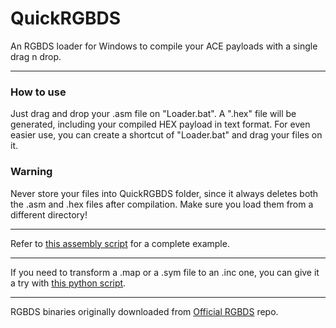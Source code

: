 # QuickRGBDS
An RGBDS loader for Windows to compile your ACE payloads with a single drag n drop.


----


### How to use

Just drag and drop your .asm file on "Loader.bat". A ".hex" file will be generated, including your compiled HEX payload in text format.
For even easier use, you can create a shortcut of "Loader.bat" and drag your files on it.

### Warning
Never store your files into QuickRGBDS folder, since it always deletes both the .asm and .hex files after compilation. Make sure you load them from a different directory!

----

Refer to [this assembly script](https://github.com/M4n0zz/QuickRGBDS/blob/main/HowTo.asm) for a complete example.

----

If you need to transform a .map or a .sym file to an .inc one, you can give it a try with [this python script](https://github.com/M4n0zz/QuickRGBDS/blob/main/mapsymtoinc.py).

----

RGBDS binaries originally downloaded from [Official RGBDS](https://github.com/gbdev/rgbds) repo.
